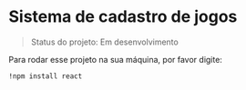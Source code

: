 <h1>Sistema de cadastro de jogos</h1>

> Status do projeto: Em desenvolvimento

Para rodar esse projeto na sua máquina, por favor digite:

```
!npm install react
```
